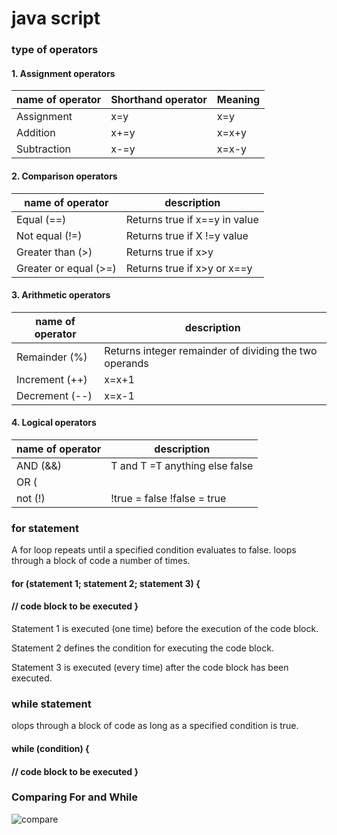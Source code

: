 # java script 
### type of operators


#### 1. Assignment operators

name of operator        | Shorthand operator   |  Meaning
------------------------|----------------------|------------
Assignment              | x=y                  | x=y
Addition                | x+=y                 | x=x+y
Subtraction             | x-=y                 | x=x-y


#### 2. Comparison operators

name of operator        | description   
------------------------|----------------------
Equal (==)              | Returns true if x==y in value
Not equal (!=)          | Returns true if X !=y value
Greater than (>)        | Returns true if x>y 
Greater or equal (>=)   | Returns true if x>y or x==y


#### 3. Arithmetic operators

name of operator        | description   
------------------------|----------------------
Remainder (%)           | Returns integer remainder of dividing the two operands
Increment (++)          | x=x+1
Decrement (--)          | x=x-1


#### 4. Logical operators

name of operator        | description   
------------------------|----------------------
AND (&&)                | T and T =T anything else false
OR (||)                 | F or F = F anything else true
not (!)                 | !true = false !false = true


### for statement
A for loop repeats until a specified condition evaluates to false.
loops through a block of code a number of times.

#### for (statement 1; statement 2; statement 3) {
#### // code block to be executed }

Statement 1 is executed (one time) before the execution of the code block.

Statement 2 defines the condition for executing the code block.

Statement 3 is executed (every time) after the code block has been executed.


### while statement
olops through a block of code as long as a specified condition is true.

#### while (condition) {
#### // code block to be executed }



### Comparing For and While
![compare](https://lh3.googleusercontent.com/proxy/E_8toCQCZRxoQgvl1Xw8ELYBF1wSgTR8m09y5vDRZsSlTTmbRUa9sfTTfP4r_TM0BSsPktTexd4BpF2AC1ejgN91m4NVdGWKHs5J7FEZAjvYmyMwmNLQlLKr0jsLl3yNCL0fRZN8_RY4)
